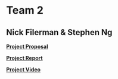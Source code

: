 # Team 2
## Nick Filerman & Stephen Ng

**[Project Proposal](proposal.md)**

**[Project Report](Report.pdf)**

**[Project Video](https://mediaspace.msu.edu/media/t/1_dnw07eds)**

